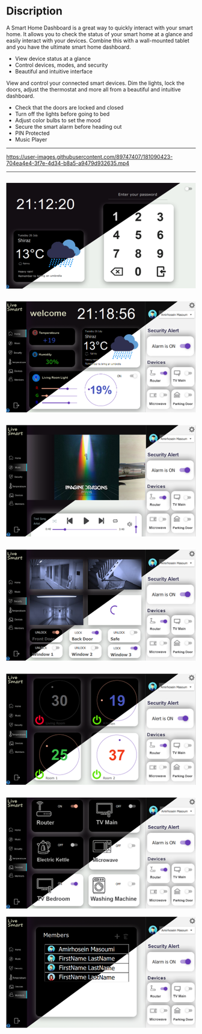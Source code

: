 # Discription
A Smart Home Dashboard is a great way to quickly interact with your smart home. It allows you to check the status of your smart home at a glance and easily interact with your devices. Combine this with a wall-mounted tablet and you have the ultimate smart home dashboard.

- View device status at a glance
- Control devices, modes, and security
- Beautiful and intuitive interface

View and control your connected smart devices. Dim the lights, lock the doors, adjust the thermostat and more all from a beautiful and intuitive dashboard.
- Check that the doors are locked and closed
- Turn off the lights before going to bed
- Adjust color bulbs to set the mood
- Secure the smart alarm before heading out
- PIN Protected
- Music Player

---


https://user-images.githubusercontent.com/89747407/181090423-704ea4e4-3f7e-4d34-b8a5-a9479d932635.mp4


---
![Tilted](https://github.com/AmirhoseinMasoumi/LiveSmart/blob/main/Assets/Images/1.png)
---
![Tilted](https://github.com/AmirhoseinMasoumi/LiveSmart/blob/main/Assets/Images/2.png)
---
![Tilted](https://github.com/AmirhoseinMasoumi/LiveSmart/blob/main/Assets/Images/3.png)
---
![Tilted](https://github.com/AmirhoseinMasoumi/LiveSmart/blob/main/Assets/Images/4.png)
---
![Tilted](https://github.com/AmirhoseinMasoumi/LiveSmart/blob/main/Assets/Images/5.png)
---
![Tilted](https://github.com/AmirhoseinMasoumi/LiveSmart/blob/main/Assets/Images/6.png)
---
![Tilted](https://github.com/AmirhoseinMasoumi/LiveSmart/blob/main/Assets/Images/7.png)
